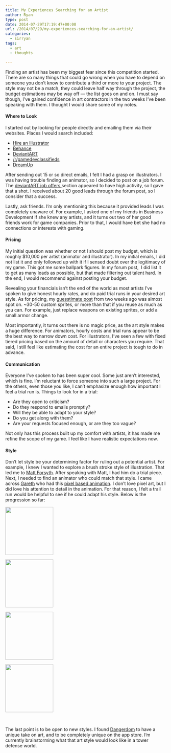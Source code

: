 ```yaml
---
title: My Experiences Searching for an Artist
author: Ryan
type: post
date: 2014-07-29T17:19:47+00:00
url: /2014/07/29/my-experiences-searching-for-an-artist/
categories:
  - sirryan
tags:
  - art
  - thoughts

---
```

Finding an artist has been my biggest fear since this competition started. There are so many things that could go wrong when you have to depend on someone you don&#8217;t know to contribute a third or more to your project. The style may not be a match, they could leave half way through the project, the budget estimations may be way off &#8212; the list goes on and on. I must say though, I&#8217;ve gained confidence in art contractors in the two weeks I&#8217;ve been speaking with them. I thought I would share some of my notes.

<!--more-->

#### Where to Look

I started out by looking for people directly and emailing them via their websites. Places I would search included:

  * <a href="http://www.hireanillustrator.com/i/" target="_blank">Hire an Illustrator</a>
  * <a href="https://www.behance.net" target="_blank">Behance</a>
  * <a href="http://www.deviantart.com" target="_blank">DeviantART</a>
  * <a href="http://www.reddit.com/r/gameDevClassifieds/" target="_blank">/r/gamedevclassifieds</a>
  * <a href="http://dreamup.com/find/artists/" target="_blank">DreamUp</a>

After sending out 15 or so direct emails, I felt I had a grasp on illustrators. I was having trouble finding an animator, so I decided to post on a job forum. The <a href="http://forum.deviantart.com/jobs/offers/" target="_blank">deviantART job offers </a>section appeared to have high activity, so I gave that a shot. I received about 20 good leads through the forum post, so I consider that a success.

Lastly, ask friends. I&#8217;m only mentioning this because it provided leads I was completely unaware of. For example, I asked one of my friends in Business Development if she knew any artists, and it turns out two of her good friends work for game companies. Prior to that, I would have bet she had no connections or interests with gaming.

#### Pricing

My initial question was whether or not I should post my budget, which is roughly $10,000 per artist (animator and illustrator). In my initial emails, I did not list it and only followed up with it if I sensed doubt over the legitimacy of my game. This got me some ballpark figures. In my forum post,  I did list it to get as many leads as possible, but that made filtering out talent hard. In the end, I would recommend against posting your budget.

Revealing your financials isn&#8217;t the end of the world as most artists I&#8217;ve spoken to give honest hourly rates, and do paid trial runs in your desired art style. As for pricing, my <a href="http://battleofbrothers.com/sirryan/thinking-about-the-cost-of-art" target="_blank">guesstimate post</a> from two weeks ago was almost spot on. ~30-50 custom sprites, or more than that if you reuse as much as you can. For example, just replace weapons on existing sprites, or add a small armor change.

Most importantly, it turns out there is no magic price, as the art style makes a huge difference. For animators, hourly costs and trial runs appear to be the best way to narrow down cost. For illustrators, I&#8217;ve seen a few with fixed tiered pricing based on the amount of detail or characters you require. That said, I still feel like estimating the cost for an entire project is tough to do in advance.

#### Communication

Everyone I&#8217;ve spoken to has been super cool. Some just aren&#8217;t interested, which is fine. I&#8217;m reluctant to force someone into such a large project. For the others, even those you like, I can&#8217;t emphasize enough how important I feel a trial run is. Things to look for in a trial:

  * Are they open to criticism?
  * Do they respond to emails promptly?
  * Will they be able to adapt to your style?
  * Do you get along with them?
  * Are your requests focused enough, or are they too vague?

Not only has this process built up my comfort with artists, it has made me refine the scope of my game. I feel like I have realistic expectations now.

#### Style

Don&#8217;t let style be your determining factor for ruling out a potential artist. For example, I knew I wanted to explore a brush stroke style of illustration. That led me to <a href="http://beyondthebox.biz" target="_blank">Matt Forsyth</a>. After speaking with Matt, I had him do a trial piece. Next, I needed to find an animator who could match that style. I came across <a href="http://spudonkey.com" target="_blank">Gareth</a> who had this <a href="http://spudonkey.com/Pixel-Art" target="_blank">pixel based animation</a>. I don&#8217;t love pixel art, but I did love his attention to detail in the animation. For that reason, I felt a trail run would be helpful to see if he could adapt his style. Below is the progression so far:

<div id='gallery-7' class='gallery galleryid-898 gallery-columns-4 gallery-size-thumbnail'>
  <dl class='gallery-item'>
    <dt class='gallery-icon landscape'>
      <a href='http://localhost:8888/wp-content/uploads/2014/07/foothills_washedout-1.jpg'><img width="150" height="150" src="http://localhost:8888/wp-content/uploads/2014/07/foothills_washedout-1-150x150.jpg" class="attachment-thumbnail size-thumbnail" alt="" srcset="http://localhost:8888/wp-content/uploads/2014/07/foothills_washedout-1-150x150.jpg 150w, http://localhost:8888/wp-content/uploads/2014/07/foothills_washedout-1-100x100.jpg 100w" sizes="(max-width: 150px) 100vw, 150px" /></a>
    </dt>
  </dl>
  
  <dl class='gallery-item'>
    <dt class='gallery-icon landscape'>
      <a href='http://localhost:8888/wp-content/uploads/2014/07/WALK-FORWARD-1.gif'><img width="150" height="150" src="http://localhost:8888/wp-content/uploads/2014/07/WALK-FORWARD-1-150x150.gif" class="attachment-thumbnail size-thumbnail" alt="" srcset="http://localhost:8888/wp-content/uploads/2014/07/WALK-FORWARD-1-150x150.gif 150w, http://localhost:8888/wp-content/uploads/2014/07/WALK-FORWARD-1-300x300.gif 300w, http://localhost:8888/wp-content/uploads/2014/07/WALK-FORWARD-1-768x768.gif 768w, http://localhost:8888/wp-content/uploads/2014/07/WALK-FORWARD-1-100x100.gif 100w" sizes="(max-width: 150px) 100vw, 150px" /></a>
    </dt>
  </dl>
  
  <dl class='gallery-item'>
    <dt class='gallery-icon landscape'>
      <a href='http://localhost:8888/wp-content/uploads/2014/07/Helardry-exploration-1.png'><img width="150" height="150" src="http://localhost:8888/wp-content/uploads/2014/07/Helardry-exploration-1-150x150.png" class="attachment-thumbnail size-thumbnail" alt="" srcset="http://localhost:8888/wp-content/uploads/2014/07/Helardry-exploration-1-150x150.png 150w, http://localhost:8888/wp-content/uploads/2014/07/Helardry-exploration-1-100x100.png 100w" sizes="(max-width: 150px) 100vw, 150px" /></a>
    </dt>
  </dl>
  
  <dl class='gallery-item'>
    <dt class='gallery-icon landscape'>
      <a href='http://localhost:8888/wp-content/uploads/2014/07/white-in-situ-1.png'><img width="150" height="150" src="http://localhost:8888/wp-content/uploads/2014/07/white-in-situ-1-150x150.png" class="attachment-thumbnail size-thumbnail" alt="" srcset="http://localhost:8888/wp-content/uploads/2014/07/white-in-situ-1-150x150.png 150w, http://localhost:8888/wp-content/uploads/2014/07/white-in-situ-1-100x100.png 100w" sizes="(max-width: 150px) 100vw, 150px" /></a>
    </dt>
  </dl>
  
  <br style="clear: both" />
</div>

The last point is to be open to new styles. I found <a href="http://www.dangerdom.com" target="_blank">Dangerdom</a> to have a unique take on art, and to be completely unique on the app store. I&#8217;m currently brainstorming what that art style would look like in a tower defense world.